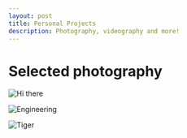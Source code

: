 ```yaml
---
layout: post
title: Personal Projects
description: Photography, videography and more!
---
```


# Selected photography 
![Hi there](https://iili.io/Kdi0PhQ.png)

![Engineering](https://iili.io/KdikTe2.png)

![Tiger](https://iili.io/KdiSPB1.png)

